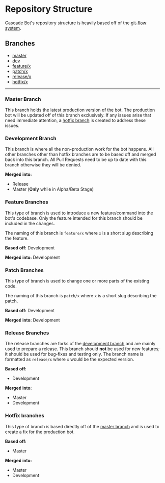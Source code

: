 # Repository Structure

Cascade Bot's repository structure is heavily based off of the [git-flow system](https://nvie.com/posts/a-successful-git-branching-model/).

## Branches

- [master](#master-branch)
- [dev](#development-branch)
- [feature/x](#feature-branches)
- [patch/x](#patch-branches)
- [release/x](#release-branches)
- [hotfix/x](#hotfix-branches)

-------

### Master Branch
This branch holds the latest production version of the bot. The production bot will be updated off of this branch exclusively. If any issues arise that need immediate attention, a [hotfix branch](#hotfix-branches) is created to address these issues.

### Development Branch
This branch is where all the non-production work for the bot happens. All other branches other than hotfix branches are to be based off and merged back into this branch. All Pull Requests need to be up to date with this branch otherwise they will be denied.

**Merged into:**
 - Release
 - Master (**Only** while in Alpha/Beta Stage)

### Feature Branches
This type of branch is used to introduce a new feature/command into the bot's codebase. Only the feature intended for this branch should be included in the changes. 

The naming of this branch is `feature/x` where `x` is a short slug describing the feature.

**Based off:** Development

**Merged into:** Development

### Patch Branches
This type of branch is used to change one or more parts of the existing code. 

The naming of this branch is `patch/x` where `x` is a short slug describing the patch.

**Based off:** Development

**Merged into:** Development

### Release Branches
The release branches are forks of the [development branch](#development-branch) and are mainly used to prepare a release. This branch should **not** be used for new features; it should be used for bug-fixes and testing only. The branch name is formatted as `release/x` where `x` would be the expected version.

**Based off:**
- Development

**Merged into:**
- Master
- Development

### Hotfix branches
This type of branch is based directly off of the [master branch](#master-branch) and is used to create a fix for the production bot.

**Based off:** 
 - Master

**Merged into:**
 - Master
 - Development
